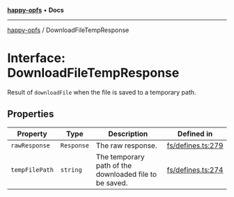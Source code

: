 [**happy-opfs**](../README.md) • **Docs**

***

[happy-opfs](../README.md) / DownloadFileTempResponse

# Interface: DownloadFileTempResponse

Result of `downloadFile` when the file is saved to a temporary path.

## Properties

| Property | Type | Description | Defined in |
| ------ | ------ | ------ | ------ |
| `rawResponse` | `Response` | The raw response. | [fs/defines.ts:279](https://github.com/JiangJie/happy-opfs/blob/41bfb9280ee562c4a8708809308f96d116edb112/src/fs/defines.ts#L279) |
| `tempFilePath` | `string` | The temporary path of the downloaded file to be saved. | [fs/defines.ts:274](https://github.com/JiangJie/happy-opfs/blob/41bfb9280ee562c4a8708809308f96d116edb112/src/fs/defines.ts#L274) |
